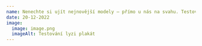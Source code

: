 ```yaml
---
name: Nenechte si ujít nejnovější modely – přímo u nás na svahu. Testovačky máte rádi 😊
date: 20-12-2022
image:
  image: image.png
  imageAlt: Testování lyzi plakát
---
```

